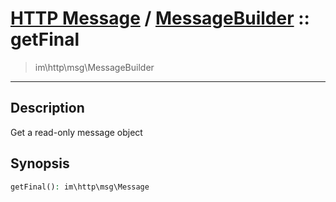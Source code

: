 # [HTTP Message](http.md) / [MessageBuilder](http-MessageBuilder.md) :: getFinal
 > im\http\msg\MessageBuilder
____

## Description
Get a read-only message object

## Synopsis
```php
getFinal(): im\http\msg\Message
```
